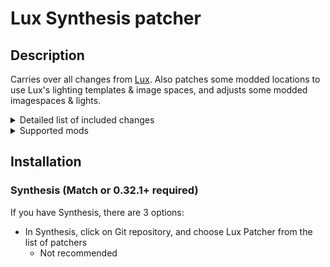 # Lux Synthesis patcher

## Description

Carries over all changes from [Lux](https://www.nexusmods.com/skyrimspecialedition/mods/43158). Also patches some modded locations to use Lux's lighting templates & image spaces, and adjusts some modded imagespaces & lights.

<details>
  <summary>Detailed list of included changes</summary>

  - Image Spaces: HDR, cinematic, tint
  - Lights: record flags, flags, object bounds, radius, color, near clip, fade value
  - Worldspaces: interior lighting
  - Cells: lighting, lighting template, water height, water noise texture, sky and weather from region, image space
  - Placed objects: record flags, primitive, light data, bound half extents, unknown, lighting template, image space, location reference, placement
</details>

<details>
  <summary>Supported mods</summary>
  Patcher was made for version in parantheses, but should mostly work okay for any version.

  - Based on ELE's official patches, with updates here & there as said patches are 2 years old
    - [Beyond Skyrim - Bruma SE](https://www.nexusmods.com/skyrimspecialedition/mods/10917) (1.4.2)
    - [Cutting Room Floor - SSE](https://www.nexusmods.com/skyrimspecialedition/mods/276) (3.1.9)
    - [Darkend](https://www.nexusmods.com/skyrimspecialedition/mods/10423) (1.4)
    - [Falskaar](https://www.nexusmods.com/skyrimspecialedition/mods/2057) (2.2)
    - [Helgen Reborn](https://www.nexusmods.com/skyrimspecialedition/mods/5673) (V106.SSE)
      - Added light bulb colors
    - [Lanterns of Skyrim](https://www.nexusmods.com/skyrimspecialedition/mods/2429) (any version)
    - [Legacy of the Dragonborn SSE](https://www.nexusmods.com/skyrimspecialedition/mods/11802) (5.5.2, 4.1.1 support included)
      - Added light bulb colors
      - v5 version uses brighter lighting templates for the museum interior, since the lighting almost purely depends on those now
    - [Medieval Lanterns of Skyrim](https://www.nexusmods.com/skyrimspecialedition/mods/27622) (any version)
    - [Ravengate](https://www.nexusmods.com/skyrimspecialedition/mods/12617) (0.06BTASSE)
      - Added light bulb colors
</details>

## Installation

### Synthesis (Match or 0.32.1+ required)

If you have Synthesis, there are 3 options:
- In Synthesis, click on Git repository, and choose Lux Patcher from the list of patchers
  - Not recommended
